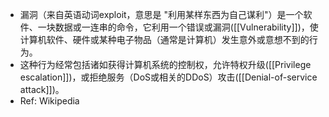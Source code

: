 - 漏洞（来自英语动词exploit，意思是 "利用某样东西为自己谋利"）是一个软件、一块数据或一连串的命令，它利用一个错误或漏洞([[Vulnerability]])，使计算机软件、硬件或某种电子物品（通常是计算机）发生意外或意想不到的行为。
- 这种行为经常包括诸如获得计算机系统的控制权，允许特权升级([[Privilege escalation]])，或拒绝服务（DoS或相关的DDoS）攻击([[Denial-of-service attack]])。
- Ref: Wikipedia